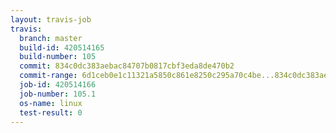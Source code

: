 ```yaml
---
layout: travis-job
travis:
  branch: master
  build-id: 420514165
  build-number: 105
  commit: 834c0dc383aebac84707b0817cbf3eda8de470b2
  commit-range: 6d1ceb0e1c11321a5850c861e8250c295a70c4be...834c0dc383aebac84707b0817cbf3eda8de470b2
  job-id: 420514166
  job-number: 105.1
  os-name: linux
  test-result: 0
---
```

